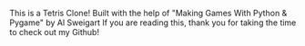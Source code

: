 This is a Tetris Clone! Built with the help of "Making Games With Python & Pygame" by Al Sweigart
If you are reading this, thank you for taking the time to check out my Github! 
